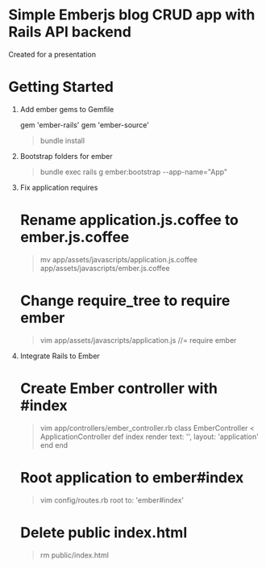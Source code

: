 # Simple Emberjs blog CRUD app with Rails API backend

Created for a presentation

# Getting Started

1. Add ember gems to Gemfile

    gem 'ember-rails'
    gem 'ember-source'

    > bundle install

2. Bootstrap folders for ember

    > bundle exec rails g ember:bootstrap --app-name="App"

3. Fix application requires

    # Rename application.js.coffee to ember.js.coffee
    > mv app/assets/javascripts/application.js.coffee app/assets/javascripts/ember.js.coffee
    
    # Change require_tree to require ember
    > vim app/assets/javascripts/application.js
    //= require ember

4. Integrate Rails to Ember

    # Create Ember controller with #index
    > vim app/controllers/ember_controller.rb
    class EmberController < ApplicationController
      def index
        render text: '', layout: 'application'
      end
    end
    
    # Root application to ember#index
    > vim config/routes.rb
    root to: 'ember#index'

    # Delete public index.html
    > rm public/index.html

